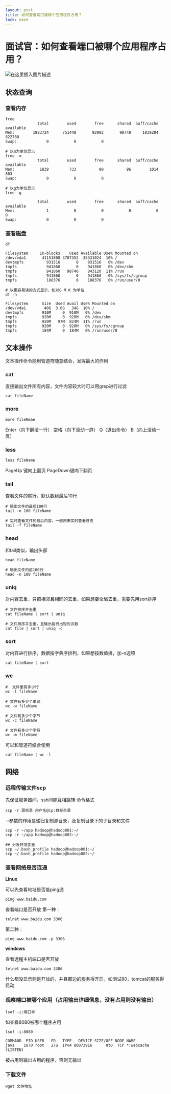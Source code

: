```yaml
---
layout: post
title: 如何查看端口被哪个应用程序占用？
lock: need
---
```


# 面试官：如何查看端口被哪个应用程序占用？

![在这里插入图片描述](https://img-blog.csdnimg.cn/20200902215144613.png?)
## 状态查询
### 查看内存

```shell
free 
              total        used        free      shared  buff/cache   available
Mem:        1883724      751448       92992       98748     1039284      822780
Swap:             0           0           0

# 以m为单位显示
free -m
              total        used        free      shared  buff/cache   available
Mem:           1839         733          90          96        1014         803
Swap:             0           0           0

# 以g为单位显示
free -g 

              total        used        free      shared  buff/cache   available
Mem:              1           0           0           0           0           0
Swap:             0           0           0

```
### 查看磁盘

```shell
df

Filesystem     1K-blocks    Used Available Use% Mounted on
/dev/vda1       41151808 3707352  35331024  10% /
devtmpfs          931516       0    931516   0% /dev
tmpfs             941860       0    941860   0% /dev/shm
tmpfs             941860   98740    843120  11% /run
tmpfs             941860       0    941860   0% /sys/fs/cgroup
tmpfs             188376       0    188376   0% /run/user/0
```

```shell
# 以更容易读的方式显示，如以G M K 为单位
df -h

Filesystem      Size  Used Avail Use% Mounted on
/dev/vda1        40G  3.6G   34G  10% /
devtmpfs        910M     0  910M   0% /dev
tmpfs           920M     0  920M   0% /dev/shm
tmpfs           920M   97M  824M  11% /run
tmpfs           920M     0  920M   0% /sys/fs/cgroup
tmpfs           184M     0  184M   0% /run/user/0
```

## 文本操作
文本操作命令能用管道符随意结合，发挥最大的作用

### cat
直接输出文件所有内容，文件内容较大时可以用grep进行过滤

```shell
cat fileName
```
### more

```shell
more fileNmae
```
Enter（向下翻滚一行）
空格（向下滚动一屏）
Q（退出命令）
B（向上滚动一屏）

### less

```shell
less fileName
```
PageUp 键向上翻页
PageDown键向下翻页

### tail
查看文件的尾行，默认数组最后10行

```shell
# 输出文件的最后100行
tail -n 100 fileName

# 实时查看文件的最后内容，一般用来实时查看日志
tail -f fileName
```
### head
和tail类似，输出头部

```shell
head fileName

# 输出文件的前100行
head -n 100 fileName
```
### uniq
对内容去重，只把相邻且相同的去重，如果想要全局去重，需要先用sort排序

```shell
# 文件排序并去重
cat fileName | sort | uniq 

# 文件排序并去重，且输出每行出现的次数
cat file | sort | uniq -c 
```

### sort
对内容进行排序，数据按字典序排列，如果想按数值排，加-n选项
```shell
cat fileName | sort
```

### wc

```shell
#  文件里有多少行
wc -l fileName

# 文件有多少个单词
wc -w fileName

# 文件有多少个字节
wc -c fileName

# 文件有多少个字符
wc -m fileName
```
可以和管道符结合使用

```shell
cat fileName | wc -l
```

## 网络
### 远程传输文件scp
先保证服务器间，ssh间能互相跳转
命令格式

```shell
scp -r 源目录 用户名@ip:目标目录
```
-r参数的作用是递归复制源目录，及复制目录下的子目录和文件

```shell
scp -r ~/app hadoop@hadoop001:~/
scp -r ~/app hadoop@hadoop002:~/

## 分发环境变量
scp ~/.bash_profile hadoop@hadoop001:~/
scp ~/.bash_profile hadoop@hadoop002:~/
```

### 查看网络是否连通
**Linux**

可以先查看地址是否能ping通

```shell
ping www.baidu.com
```
查看端口是否开放
第一种：
```shell
telnet www.baidu.com 3306
```
第二种：

```shell
ping www.baidu.com -p 3306
```

**windows**

查看远程主机端口是否开放

```shell
telnet www.baidu.com 3306
```
什么都没显示则是开放的，并且那边的服务得开启，如测试80，tomcat的服务得启动

### 观察端口被哪个应用（占用输出详细信息，没有占用则没有输出）

```shell
lsof -i:端口号
```
如查看8080被哪个程序占用

```shell
lsof -i:8080

COMMAND  PID USER   FD   TYPE   DEVICE SIZE/OFF NODE NAME
java    1070 root   27u  IPv4 80073916      0t0  TCP *:webcache (LISTEN)
```

被占用则输出占用的程序，否则无输出
### 下载文件

```shell
wget 文件地址
```